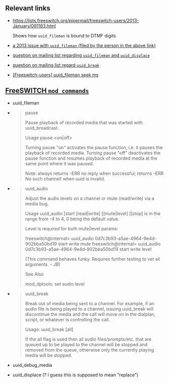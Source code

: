 ## Relevant links

  + https://lists.freeswitch.org/pipermail/freeswitch-users/2013-January/091183.html

    Shows how `uuid_fileman` is bound to DTMF digits

  + [a 2013 issue with `uuid_fileman` (filed by the person in the above link)](https://webcache.googleusercontent.com/search?q=cache:mGd2A13Sl6QJ:https://freeswitch.org/jira/si/jira.issueviews:issue-html/FS-5026/FS-5026.html+&cd=3&hl=en&ct=clnk&gl=us)

  + [question on mailing list regarding `uuid_fileman` and `uuid_displace`](http://freeswitch-users.2379917.n2.nabble.com/uuid-displace-uuid-fileman-td7588618.html)

  + [question on mailing list regard `uuid_break`](https://marc.info/?l=freeswitch-dev&m=134126347227889)

  + [[Freeswitch-users] uuid_fileman seek ms](https://lists.freeswitch.org/pipermail/freeswitch-users/2013-March/094172.html)

## [FreeSWITCH `mod_commands`](https://freeswitch.org/confluence/display/FREESWITCH/mod_commands)

  + uuid_fileman

  + > pause
    > 
    >   Pause  <uuid> playback  of recorded  media that  was
    >   started with uuid_broadcast.
    >   
    >   Usage
    >   pause <uuid> <on|off>
    >   
    >   Turning  pause "on"  activates  the pause  function,
    >   i.e.  it  pauses  the playback  of  recorded  media.
    >   Turning pause  "off" deactivates the  pause function
    >   and resumes  playback of recorded media  at the same
    >   point where it was paused.
    >   
    >   Note: always returns -ERR  no reply when successful;
    >   returns -ERR No such channel! when uuid is invalid.

  + > uuid_audio
    > 
    > Adjust  the  audio  levels  on  a  channel  or  mute
    > (read/write) via a media bug.
    > 
    > Usage
    > uuid_audio <uuid> [start [read|write] [[mute|level] <level>]|stop]
    > <level> is in the range from -4 to 4, 0 being the default value.
    > 
    > Level is required for both mute|level params:
    > 
    > freeswitch@internal> uuid_audio 0d7c3b93-a5ae-4964-9e4d-902bba50bd19 start write mute <level>
    > freeswitch@internal> uuid_audio 0d7c3b93-a5ae-4964-9e4d-902bba50bd19 start write level <level>
    > 
    > (This command behaves funky. Requires further testing to vet all arguments. - JB)
    > 
    > See Also
    > 
    > mod_dptools: set audio level

  + > uuid_break
    > 
    > Break  out of  media being  sent to  a channel.  For
    > example,  if an  audio  file is  being  played to  a
    > channel,  issuing  uuid_break will  discontinue  the
    > media and  the call  will move  on in  the dialplan,
    > script, or whatever is controlling the call.
    > 
    > Usage: uuid_break <uuid> [all]
    > 
    > If   the   all  flag   is   used   then  all   audio
    > files/prompts/etc. that  are queued up to  be played
    > to the channel will be  stopped and removed from the
    > queue,  otherwise only  the currently  playing media
    > will be stopped.

  + uuid_debug_media
  + uuid_displace (? I guess this is supposed to mean "replace")

